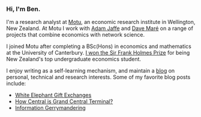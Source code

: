 ### Hi, I'm Ben.

I'm a research analyst at [Motu](https://motu.nz), an economic research institute in Wellington, New Zealand.
At Motu I work with [Adam Jaffe](https://motu.nz/about-us/people/adam-jaffe/) and [Dave Maré](https://motu.nz/about-us/people/dave-mare/) on a range of projects that combine economics with network science.

I joined Motu after completing a BSc(Hons) in economics and mathematics at the University of Canterbury.
[I won the Sir Frank Holmes Prize](https://motu.nz/about-us/news/motu-news-december-2016/#frank) for being New Zealand's top undergraduate economics student.

I enjoy writing as a self-learning mechanism, and maintain a [blog](/blog/) on personal, technical and research interests.
Some of my favorite blog posts include:

* [White  Elephant Gift Exchanges](/blog/white-elephant-gift-exchanges/)
* [How Central is Grand Central Terminal?](/blog/how-central-grand-central-terminal/)
* [Information Gerrymandering](/blog/information-gerrymandering/)
